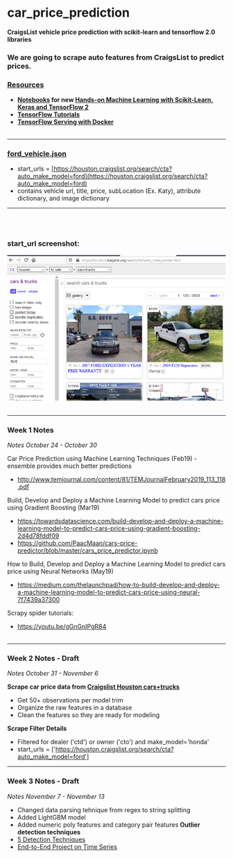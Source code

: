 # car_price_prediction
**CraigsList vehicle price prediction with scikit-learn and tensorflow 2.0 libraries**



### We are going to scrape auto features from CraigsList to predict prices.

### <ins>Resources</ins>
* **[Notebooks](https://github.com/ageron/handson-ml2) for new <ins>[Hands-on Machine Learning with Scikit-Learn, Keras and TensorFlow 2](https://www.amazon.com/dp/1492032646/ref=cm_sw_r_tw_dp_U_x_HWDQDb0DEX69X)</ins>**
* **[TensorFlow Tutorials](https://www.tensorflow.org/tutorials/)**
* **[TensorFlow Serving with Docker](https://www.tensorflow.org/tfx/serving/docker)**
<br><br/>


---
### <ins>ford_vehicle.json</ins>
* start_urls = [https://houston.craigslist.org/search/cta?auto_make_model=ford](https://houston.craigslist.org/search/cta?auto_make_model=ford)
* contains vehicle url, title, price, subLocation (Ex. Katy), attribute dictionary, and image dictionary
***
<br><br/>
### start_url screenshot:
![ford_screenshot](cl_ford_query.PNG)
<br><br/>

---
### Week 1 Notes
*Notes October 24 - October 30*



Car Price Prediction using Machine  Learning Techniques (Feb19) - ensemble provides much better predictions
* http://www.temjournal.com/content/81/TEMJournalFebruary2019_113_118.pdf

Build, Develop and Deploy a Machine Learning Model to predict cars price using Gradient Boosting (Mar19)
* https://towardsdatascience.com/build-develop-and-deploy-a-machine-learning-model-to-predict-cars-price-using-gradient-boosting-2d4d78fddf09
* https://github.com/PaacMaan/cars-price-predictor/blob/master/cars_price_predictor.ipynb

How to Build, Develop and Deploy a Machine Learning Model to predict cars price using Neural Networks (May19)
* https://medium.com/thelaunchpad/how-to-build-develop-and-deploy-a-machine-learning-model-to-predict-cars-price-using-neural-7f7439a37300

Scrapy spider tutorials:
* https://youtu.be/gGnGnIPgR84
<br><br/>

---
### Week 2 Notes - Draft
*Notes October 31 - November 6*



**Scrape car price data from [Craigslist Houston cars+trucks](https://houston.craigslist.org/d/cars-trucks/search/cta)**
* Get 50+ observations per model trim
* Organize the raw features in a database
* Clean the features so they are ready for modeling

**Scrape Filter Details**
* Filtered for dealer ('ctd') or owner ('cto') and make_model='honda'
* start_urls = ['https://houston.craigslist.org/search/cta?auto_make_model=ford']

---
### Week 3 Notes - Draft
*Notes November 7 - November 13*


* Changed data parsing tehnique from regex to string splitting
* Added LightGBM model
* Added numeric poly features and category pair features
**Outlier detection techniques**
* [5 Detection Techniques](https://towardsdatascience.com/5-ways-to-detect-outliers-that-every-data-scientist-should-know-python-code-70a54335a623)
* [End-to-End Project on Time Series](https://towardsdatascience.com/an-end-to-end-project-on-time-series-analysis-and-forecasting-with-python-4835e6bf050b)



